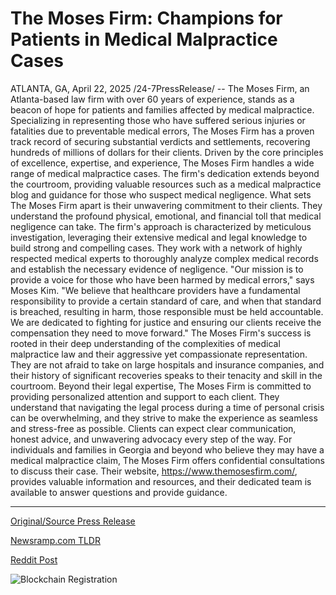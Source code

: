 # The Moses Firm: Champions for Patients in Medical Malpractice Cases

ATLANTA, GA, April 22, 2025 /24-7PressRelease/ -- The Moses Firm, an Atlanta-based law firm with over 60 years of experience, stands as a beacon of hope for patients and families affected by medical malpractice. Specializing in representing those who have suffered serious injuries or fatalities due to preventable medical errors, The Moses Firm has a proven track record of securing substantial verdicts and settlements, recovering hundreds of millions of dollars for their clients.  Driven by the core principles of excellence, expertise, and experience, The Moses Firm handles a wide range of medical malpractice cases.  The firm's dedication extends beyond the courtroom, providing valuable resources such as a medical malpractice blog and guidance for those who suspect medical negligence.  What sets The Moses Firm apart is their unwavering commitment to their clients. They understand the profound physical, emotional, and financial toll that medical negligence can take. The firm's approach is characterized by meticulous investigation, leveraging their extensive medical and legal knowledge to build strong and compelling cases. They work with a network of highly respected medical experts to thoroughly analyze complex medical records and establish the necessary evidence of negligence.  "Our mission is to provide a voice for those who have been harmed by medical errors," says Moses Kim. "We believe that healthcare providers have a fundamental responsibility to provide a certain standard of care, and when that standard is breached, resulting in harm, those responsible must be held accountable. We are dedicated to fighting for justice and ensuring our clients receive the compensation they need to move forward."  The Moses Firm's success is rooted in their deep understanding of the complexities of medical malpractice law and their aggressive yet compassionate representation. They are not afraid to take on large hospitals and insurance companies, and their history of significant recoveries speaks to their tenacity and skill in the courtroom.  Beyond their legal expertise, The Moses Firm is committed to providing personalized attention and support to each client. They understand that navigating the legal process during a time of personal crisis can be overwhelming, and they strive to make the experience as seamless and stress-free as possible. Clients can expect clear communication, honest advice, and unwavering advocacy every step of the way.  For individuals and families in Georgia and beyond who believe they may have a medical malpractice claim, The Moses Firm offers confidential consultations to discuss their case. Their website, https://www.themosesfirm.com/, provides valuable information and resources, and their dedicated team is available to answer questions and provide guidance. 

---

[Original/Source Press Release](https://www.24-7pressrelease.com/press-release/522086/the-moses-firm-champions-for-patients-in-medical-malpractice-cases)
                    

[Newsramp.com TLDR](https://newsramp.com/curated-news/the-moses-firm-advocates-for-victims-of-medical-malpractice/c0c647b4b00349281262f57856bd4607) 

 



[Reddit Post](https://www.reddit.com/r/HealthCareNewsInfo/comments/1k5chh5/the_moses_firm_advocates_for_victims_of_medical/) 



![Blockchain Registration](https://cdn.newsramp.app/24-7PressRelease/qrcode/254/22/joke0jOi.webp)